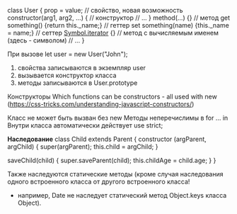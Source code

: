 class User {
  prop = value; // свойство, новая возможность
  constructor(arg1, arg2, ...) { // конструктор
    // ...
  }
  method(...) {} // метод
  get something() {return this._name;} // геттер
  set something(name) {this._name = name;} // сеттер
  [Symbol.iterator]() {} // метод с вычисляемым именем (здесь - символом)
  // ...
}

При вызове let user = new User("John");
1. свойства записываются в экземпляр user
2. вызывается конструктор класса
3. методы записываются в User.prototype

Конструкторы
Which functions can be constructors - all used with new (https://css-tricks.com/understanding-javascript-constructors/)

Класс не может быть вызван без new
Методы неперечислимы в for ... in
Внутри класса автоматически действует use strict;

**Наследование**
class Child extends Parent {
  constructor (argParent, argChild) {
    super(argParent);
    this.child = argChild;
  }
  
  saveChild(child) {
    super.saveParent(child);
    this.childAge = child.age;
  }
}

Также наследуются статические методы (кроме случая наследования одного встроенного класса от другого встроенного класса!
 - например, Date не наследует статический метод Object.keys класса Object).
 
 